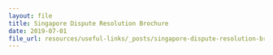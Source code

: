 ```yaml
---
layout: file
title: Singapore Dispute Resolution Brochure
date: 2019-07-01
file_url: resources/useful-links/_posts/singapore-dispute-resolution-brochure-july-2019.pdf
---
```


